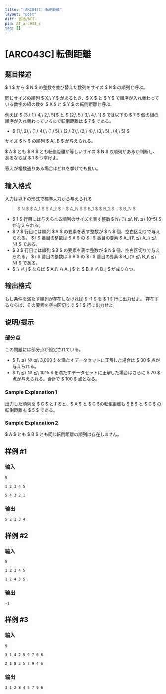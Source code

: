 ```yaml
---
title: "[ARC043C] 転倒距離"
layout: "post"
diff: 省选/NOI-
pid: AT_arc043_c
tag: []
---
```


# [ARC043C] 転倒距離

## 题目描述

[problemUrl]: https://atcoder.jp/contests/arc043/tasks/arc043_c

$ 1 $ から $ N $ の整数を並び替えた数列をサイズ $ N $ の順列と呼ぶ。

同じサイズの順列 $ X,\ Y $ があるとき、$ X $ と $ Y $ で順序が入れ替わっている数字の組の数を $ X $ と $ Y $ の転倒距離と呼ぶ。

例えば $ [3,\ 1,\ 4,\ 2,\ 5] $ と $ [2,\ 5,\ 3,\ 4,\ 1] $ では以下の $ 7 $ 個の組の順序が入れ替わっているので転倒距離は $ 7 $ である。

- $ (1,\ 2),\ (1,\ 4),\ (1,\ 5),\ (2,\ 3),\ (2,\ 4),\ (3,\ 5),\ (4,\ 5) $

サイズ $ N $ の順列 $ A,\ B $ が与えられる。

$ A $ とも $ B $ とも転倒距離が等しいサイズ $ N $ の順列があるか判断し、あるならば $ 1 $ つ挙げよ。

答えが複数通りある場合はどれを挙げても良い。

## 输入格式

入力は以下の形式で標準入力から与えられる

> $ N $ $ A_1 $ $ A_2 $ .. $ A_N $ $ B_1 $ $ B_2 $ .. $ B_N $

- $ 1 $ 行目には与えられる順列のサイズを表す整数 $ N\ (1\ ≦\ N\ ≦\ 10^5) $ が与えられる。
- $ 2 $ 行目には順列 $ A $ の要素を表す整数が $ N $ 個、空白区切りで与えられる。 $ i $ 番目の整数は $ A $ の $ i $ 番目の要素 $ A_i(1\ ≦\ A_i\ ≦\ N) $ である。
- $ 3 $ 行目には順列 $ B $ の要素を表す整数が $ N $ 個、空白区切りで与えられる。 $ i $ 番目の整数は $ B $ の $ i $ 番目の要素 $ B_i(1\ ≦\ B_i\ ≦\ N) $ である。
- $ i\ ≠\ j $ ならば $ A_i\ ≠\ A_j $ と $ B_i\ ≠\ B_j $ が成り立つ。

## 输出格式

もし条件を満たす順列が存在しなければ $ -1 $ を $ 1 $ 行に出力せよ。 存在するならば、その要素を空白区切りで $ 1 $ 行に出力せよ。

## 说明/提示

### 部分点

この問題には部分点が設定されている。

- $ 1\ ≦\ N\ ≦\ 3,000 $ を満たすデータセットに正解した場合は $ 30 $ 点が与えられる。
- $ 1\ ≦\ N\ ≦\ 10^5 $ を満たすデータセットに正解した場合はさらに $ 70 $ 点が与えられる。合計で $ 100 $ 点となる。

### Sample Explanation 1

出力した順列を $ C $ とすると、$ A $ と $ C $の転倒距離も $ B $ と $ C $ の転倒距離も $ 5 $ である。

### Sample Explanation 2

$ A $ とも $ B $ とも同じ転倒距離の順列は存在しません。

## 样例 #1

### 输入

```
5
1 2 3 4 5
5 4 3 2 1
```

### 输出

```
5 2 1 3 4
```

## 样例 #2

### 输入

```
5
1 2 3 4 5
1 2 4 3 5
```

### 输出

```
-1
```

## 样例 #3

### 输入

```
9
3 1 4 2 5 9 7 6 8
2 1 8 3 5 7 9 4 6
```

### 输出

```
3 1 2 8 4 5 7 9 6
```

